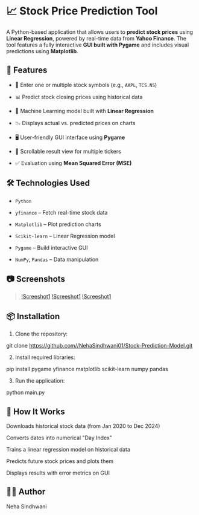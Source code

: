 # 📈 Stock Price Prediction Tool

A Python-based application that allows users to **predict stock prices** using **Linear Regression**, powered by real-time data from **Yahoo Finance**. The tool features a fully interactive **GUI built with Pygame** and includes visual predictions using **Matplotlib**.

## 🚀 Features

- 🔎 Enter one or multiple stock symbols (e.g., `AAPL`, `TCS.NS`)
  
- 📊 Predict stock closing prices using historical data
  
- 🧠 Machine Learning model built with **Linear Regression**
  
- 📉 Displays actual vs. predicted prices on charts
  
- 🖥️ User-friendly GUI interface using **Pygame**
  
- 📂 Scrollable result view for multiple tickers
  
- ✅ Evaluation using **Mean Squared Error (MSE)**
  

## 🛠️ Technologies Used

- `Python`
  
- `yfinance` – Fetch real-time stock data

- `Matplotlib` – Plot prediction charts
  
- `Scikit-learn` – Linear Regression model
  
- `Pygame` – Build interactive GUI
  
- `NumPy`, `Pandas` – Data manipulation


## 📷 Screenshots
>[!Screeshot1](AAPL_chart.png)
>[!Screeshot1](MSFT_chart.png)
>[!Screeshot1](GOOG_chart.png)

## 📦 Installation

1. Clone the repository:

git clone https://github.com//NehaSindhwani01/Stock-Prediction-Model.git

2. Install required libraries:

pip install pygame yfinance matplotlib scikit-learn numpy pandas

3. Run the application:

python main.py

## 🧠 How It Works

Downloads historical stock data (from Jan 2020 to Dec 2024)

Converts dates into numerical "Day Index"

Trains a linear regression model on historical data

Predicts future stock prices and plots them

Displays results with error metrics on GUI

## 🙋‍♀️ Author

Neha Sindhwani

